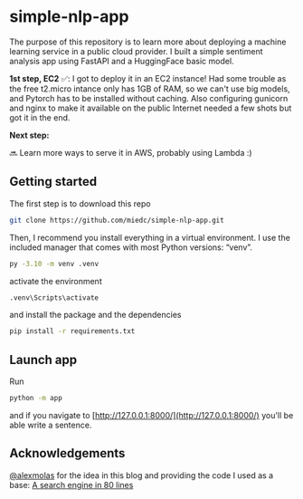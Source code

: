 # simple-nlp-app

The purpose of this repository is to learn more about deploying a machine learning service in a public cloud provider.
I built a simple sentiment analysis app using FastAPI and a HuggingFace basic model.

**1st step, EC2** ✅: I got to deploy it in an EC2 instance! Had some trouble as the free t2.micro intance only has 1GB of RAM, so we can't use big models, and Pytorch has to be installed without caching.
Also configuring gunicorn and nginx to make it available on the public Internet needed a few shots but got it in the end.

**Next step:**

🔜 Learn more ways to serve it in AWS, probably using Lambda :)


## Getting started

The first step is to download this repo

```bash
git clone https://github.com/miedc/simple-nlp-app.git
```

Then, I recommend you install everything in a virtual environment. I use the included manager that comes with most Python versions: “venv”.

```bash
py -3.10 -m venv .venv
```

activate the environment

```bash
.venv\Scripts\activate
```

and install the package and the dependencies

```bash
pip install -r requirements.txt
```

## Launch app

Run


```bash
python -m app
```

and if you navigate to [http://127.0.0.1:8000/](http://127.0.0.1:8000/) you'll be able write a sentence.

## Acknowledgements
[@alexmolas](https://github.com/alexmolas) for the idea in this blog and providing the code I used as a base: [A search engine in 80 lines](https://www.alexmolas.com/2024/02/05/a-search-engine-in-80-lines.html)


